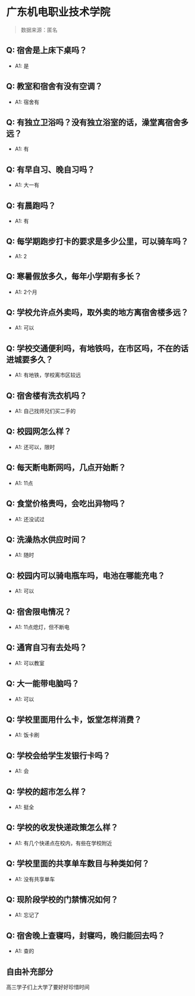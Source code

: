 # 广东机电职业技术学院

> 数据来源：匿名

## Q: 宿舍是上床下桌吗？

- A1: 是

## Q: 教室和宿舍有没有空调？

- A1: 宿舍有

## Q: 有独立卫浴吗？没有独立浴室的话，澡堂离宿舍多远？

- A1: 有

## Q: 有早自习、晚自习吗？

- A1: 大一有

## Q: 有晨跑吗？

- A1: 有

## Q: 每学期跑步打卡的要求是多少公里，可以骑车吗？

- A1: 2

## Q: 寒暑假放多久，每年小学期有多长？

- A1: 2个月

## Q: 学校允许点外卖吗，取外卖的地方离宿舍楼多远？

- A1: 可以

## Q: 学校交通便利吗，有地铁吗，在市区吗，不在的话进城要多久？

- A1: 有地铁，学校离市区较远

## Q: 宿舍楼有洗衣机吗？

- A1: 自己找师兄们买二手的

## Q: 校园网怎么样？

- A1: 还可以，限时

## Q: 每天断电断网吗，几点开始断？

- A1: 11点

## Q: 食堂价格贵吗，会吃出异物吗？

- A1: 还没试过

## Q: 洗澡热水供应时间？

- A1: 随时

## Q: 校园内可以骑电瓶车吗，电池在哪能充电？

- A1: 可以

## Q: 宿舍限电情况？

- A1: 11点熄灯，但不断电

## Q: 通宵自习有去处吗？

- A1: 可以教室

## Q: 大一能带电脑吗？

- A1: 可以

## Q: 学校里面用什么卡，饭堂怎样消费？

- A1: 饭卡刷

## Q: 学校会给学生发银行卡吗？

- A1: 会

## Q: 学校的超市怎么样？

- A1: 挺全

## Q: 学校的收发快递政策怎么样？

- A1: 有几个快递点在校内，有些在学校附近

## Q: 学校里面的共享单车数目与种类如何？

- A1: 没有共享单车

## Q: 现阶段学校的门禁情况如何？

- A1: 忘记了

## Q: 宿舍晚上查寝吗，封寝吗，晚归能回去吗？

- A1: 查的

## 自由补充部分

高三学子们上大学了要好好珍惜时间